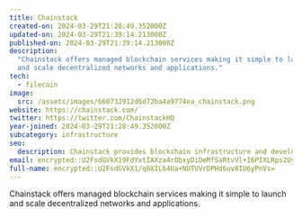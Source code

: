 ```yaml
---
title: Chainstack
created-on: 2024-03-29T21:28:49.352000Z
updated-on: 2024-03-29T21:39:14.213000Z
published-on: 2024-03-29T21:39:14.213000Z
description:
  "Chainstack offers managed blockchain services making it simple to launch
  and scale decentralized networks and applications."
tech:
  - filecoin
image:
  src: /assets/images/660732912d6d72ba4a9774ea_chainstack.png
website: https://chainstack.com/
twitter: https://twitter.com/ChainstackHQ
year-joined: 2024-03-29T21:28:49.352000Z
subcategory: infrastructure
seo:
  description: Chainstack provides blockchain infrastructure and development tools.
email: encrypted::U2FsdGVkX19FdYxtIAXza4rObxyDiDeMfSaRtvVl+I6PIXLRps2UyuSnSSMWG8DQ
full-name: encrypted::U2FsdGVkX1/q8XIL64Ua+NUTUVrDPHd6uv8IU6yPnVs=
---
```


Chainstack offers managed blockchain services making it simple to launch and scale decentralized networks and applications.
